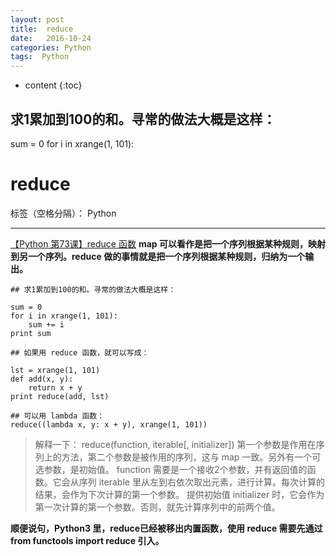```yaml
---
layout: post
title:  reduce
date:   2016-10-24
categories: Python
tags:  Python
---
```


* content
{:toc}

## 求1累加到100的和。寻常的做法大概是这样：

sum = 0
for i in xrange(1, 101):





# reduce

标签（空格分隔）： Python

---

[【Python 第73课】reduce 函数](http://mp.weixin.qq.com/s?__biz=MjM5MDEyMDk4Mw==&mid=204096319&idx=1&sn=70259cc2973392abd9a826f298950a8f)
**map 可以看作是把一个序列根据某种规则，映射到另一个序列。reduce 做的事情就是把一个序列根据某种规则，归纳为一个输出。**

```
## 求1累加到100的和。寻常的做法大概是这样：

sum = 0
for i in xrange(1, 101):
	sum += i
print sum

## 如果用 reduce 函数，就可以写成：

lst = xrange(1, 101)
def add(x, y):
	return x + y
print reduce(add, lst)

## 可以用 lambda 函数：
reduce((lambda x, y: x + y), xrange(1, 101))
```

>解释一下：
reduce(function, iterable[, initializer])
第一个参数是作用在序列上的方法，第二个参数是被作用的序列，这与 map 一致。另外有一个可选参数，是初始值。
function 需要是一个接收2个参数，并有返回值的函数。它会从序列 iterable 里从左到右依次取出元素，进行计算。每次计算的结果，会作为下次计算的第一个参数。
提供初始值 initializer 时，它会作为第一次计算的第一个参数。否则，就先计算序列中的前两个值。


**顺便说句，Python3 里，reduce已经被移出内置函数，使用 reduce 需要先通过 from functools import reduce 引入。**

